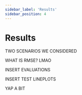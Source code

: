 ```yaml
---
sidebar_label: 'Results'
sidebar_position: 4
---
```


# Results

TWO SCENARIOS WE CONSIDERED

WHAT IS RMSE? LMAO 

INSERT EVALUATIONS

INSERT TEST LINEPLOTS

YAP A BIT